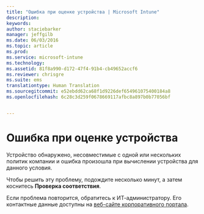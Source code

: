 ```yaml
---
title: "Ошибка при оценке устройства | Microsoft Intune"
description: 
keywords: 
author: staciebarker
manager: jeffgilb
ms.date: 06/03/2016
ms.topic: article
ms.prod: 
ms.service: microsoft-intune
ms.technology: 
ms.assetid: 81f8a990-d172-47f4-91b4-cb49652accf6
ms.reviewer: chrisgre
ms.suite: ems
translationtype: Human Translation
ms.sourcegitcommit: e52ebdd62ca68f1d9226def654961075400184a8
ms.openlocfilehash: 6c28c3d259f0678669117afbc8a897b0b77056bf


---
```



# Ошибка при оценке устройства
Устройство обнаружено, несовместимые с одной или нескольких политик компании и ошибка произошла при вычислении устройства для данного условия.

Чтобы решить эту проблему, подождите несколько минут, а затем коснитесь **Проверка соответствия**.

Если проблема повторится, обратитесь к ИТ-администратору. Его контактные данные доступны на [веб-сайте корпоративного портала](http://portal.manage.microsoft.com).




<!--HONumber=Jun16_HO4-->


